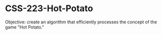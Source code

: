 # CSS-223-Hot-Potato
Objective: create an algorithm that efficiently processes the concept of the game "Hot Potato."
